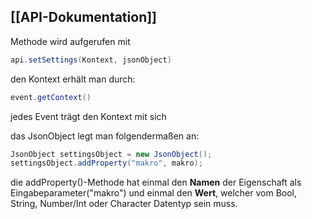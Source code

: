 ## [[API-Dokumentation]]

Methode wird aufgerufen mit 
```Java
api.setSettings(Kontext, jsonObject)
```
den Kontext erhält man durch:   
```Java
event.getContext()
```
jedes Event trägt den Kontext mit sich

das JsonObject legt man folgendermaßen an: 
```Java
JsonObject settingsObject = new JsonObject();
settingsObject.addProperty("makro", makro);
```
die addProperty()-Methode hat einmal den __Namen__ der Eigenschaft als Eingabeparameter("makro") und einmal den __Wert__, welcher vom Bool, String, Number/Int oder Character Datentyp sein muss. 
